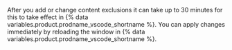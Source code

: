 After you add or change content exclusions it can take up to 30 minutes for this to take effect in {% data variables.product.prodname_vscode_shortname %}. You can apply changes immediately by reloading the window in {% data variables.product.prodname_vscode_shortname %}.
